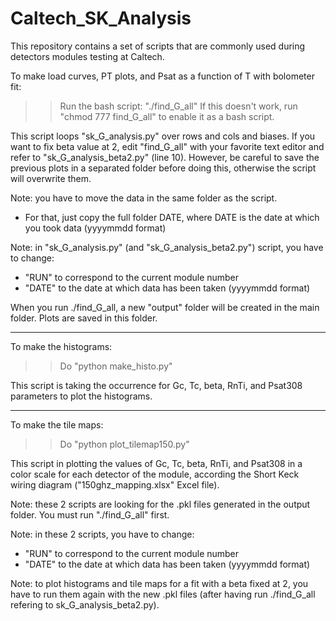 # Caltech_SK_Analysis
This repository contains a set of scripts that are commonly used during detectors modules testing at Caltech.


To make load curves, PT plots, and Psat as a function of T with bolometer fit:

>> Run the bash script: "./find_G_all"
If this doesn't work, run "chmod 777 find_G_all" to enable it as a bash script.

This script loops "sk_G_analysis.py" over rows and cols and biases.
If you want to fix beta value at 2, edit "find_G_all" with your favorite text editor and refer to "sk_G_analysis_beta2.py" (line 10).
However, be careful to save the previous plots in a separated folder before doing this, otherwise the script will overwrite them.

Note: you have to move the data in the same folder as the script.
- For that, just copy the full folder DATE, where DATE is the date at which you took data (yyyymmdd format)

Note: in "sk_G_analysis.py" (and "sk_G_analysis_beta2.py") script, you have to change:
- "RUN" to correspond to the current module number
- "DATE" to the date at which data has been taken (yyyymmdd format)

When you run ./find_G_all, a new "output" folder will be created in the main folder. Plots are saved in this folder.

--------------------------------------

To make the histograms:

>> Do "python make_histo.py"

This script is taking the occurrence for Gc, Tc, beta, RnTi, and Psat308 parameters to plot the histograms.

--------------------------------------

To make the tile maps:

>> Do "python plot_tilemap150.py"

This script in plotting the values of Gc, Tc, beta, RnTi, and Psat308 in a color scale for each detector of the module, according the Short Keck wiring diagram ("150ghz_mapping.xlsx" Excel file).

Note: these 2 scripts are looking for the .pkl files generated in the output folder. You must run "./find_G_all" first.

Note: in these 2 scripts, you have to change:
- "RUN" to correspond to the current module number
- "DATE" to the date at which data has been taken (yyyymmdd format)

Note: to plot histograms and tile maps for a fit with a beta fixed at 2, you have to run them again with the new .pkl files (after having run ./find_G_all refering to sk_G_analysis_beta2.py).
